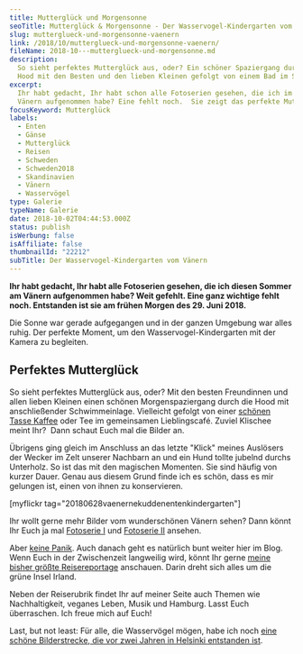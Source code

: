 ```yaml
---
title: Mutterglück und Morgensonne
seoTitle: Mutterglück & Morgensonne - Der Wasservogel-Kindergarten vom Vänern
slug: mutterglueck-und-morgensonne-vaenern
link: /2018/10/mutterglueck-und-morgensonne-vaenern/
fileName: 2018-10---mutterglueck-und-morgensonne.md
description:
  So sieht perfektes Mutterglück aus, oder? Ein schöner Spaziergang durch die
  Hood mit den Besten und den lieben Kleinen gefolgt von einem Bad im See.
excerpt:
  Ihr habt gedacht, Ihr habt schon alle Fotoserien gesehen, die ich im Juni am
  Vänern aufgenommen habe? Eine fehlt noch.  Sie zeigt das perfekte Mutterglück.
focusKeyword: Mutterglück
labels:
  - Enten
  - Gänse
  - Mutterglück
  - Reisen
  - Schweden
  - Schweden2018
  - Skandinavien
  - Vänern
  - Wasservögel
type: Galerie
typeName: Galerie
date: 2018-10-02T04:44:53.000Z
status: publish
isWerbung: false
isAffiliate: false
thumbnailId: "22212"
subTitle: Der Wasservogel-Kindergarten vom Vänern
---
```


<strong>Ihr habt gedacht, Ihr habt alle Fotoserien gesehen, die ich diesen
Sommer am Vänern aufgenommen habe? Weit gefehlt. Eine ganz wichtige fehlt noch.
Entstanden ist sie am frühen Morgen des 29. Juni 2018.</strong>

Die Sonne war gerade aufgegangen und in der ganzen Umgebung war alles ruhig. Der
perfekte Moment, um den Wasservogel-Kindergarten mit der Kamera zu begleiten.

## Perfektes Mutterglück

So sieht perfektes Mutterglück aus, oder? Mit den besten Freundinnen und allen
lieben Kleinen einen schönen Morgenspaziergang durch die Hood mit anschließender
Schwimmeinlage. Vielleicht gefolgt von einer
<a href="http://cardamonchai.com/2017/02/latte-macchiato-muttis/">schönen Tasse
Kaffee</a> oder Tee im gemeinsamen Lieblingscafé. Zuviel Klischee meint Ihr? 
Dann schaut Euch mal die Bilder an.

Übrigens ging gleich im Anschluss an das letzte "Klick" meines Auslösers der
Wecker im Zelt unserer Nachbarn an und ein Hund tollte jubelnd durchs Unterholz.
So ist das mit den magischen Momenten. Sie sind häufig von kurzer Dauer. Genau
aus diesem Grund finde ich es schön, dass es mir gelungen ist, einen von ihnen
zu konservieren.

[myflickr tag="20180628vaenernekuddenentenkindergarten"]

Ihr wollt gerne mehr Bilder vom wunderschönen Vänern sehen? Dann könnt Ihr Euch
ja mal <a href="http://cardamonchai.com/2018/09/der-vaenern-am-abend/">Fotoserie
I</a> und
<a href="http://cardamonchai.com/2018/09/der-vaenern-am-morgen/">Fotoserie
II</a> ansehen.

Aber
<a href="https://cardamonchai.com/2016/05/international-towel-day-einmal-im-jahr-ist-handtuchtag/">keine
Panik</a>. Auch danach geht es natürlich bunt weiter hier im Blog. Wenn Euch in
der Zwischenzeit langweilig wird, könnt Ihr gerne
<a href="https://cardamonchai.com/tag/irland2017/">meine bisher größte
Reisereportage</a> anschauen. Darin dreht sich alles um die grüne Insel Irland.

Neben der Reiserubrik findet Ihr auf meiner Seite auch Themen wie
Nachhaltigkeit, veganes Leben, Musik und Hamburg. Lasst Euch überraschen. Ich
freue mich auf Euch!

Last, but not least: Für alle, die Wasservögel mögen, habe ich noch
<a href="http://cardamonchai.com/2016/08/gaense-helsinki/">eine schöne
Bilderstrecke, die vor zwei Jahren in Helsinki entstanden ist</a>.
